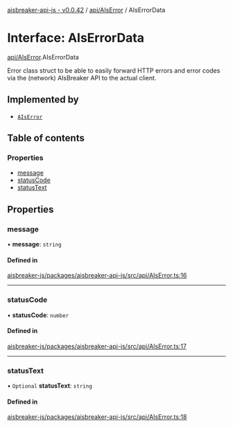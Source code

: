 [aisbreaker-api-js - v0.0.42](../README.md) / [api/AIsError](../modules/api_AIsError.md) / AIsErrorData

# Interface: AIsErrorData

[api/AIsError](../modules/api_AIsError.md).AIsErrorData

Error class struct to be able to easily forward HTTP errors and error codes
via the (network) AIsBreaker API to the actual client.

## Implemented by

- [`AIsError`](../classes/api_AIsError.AIsError.md)

## Table of contents

### Properties

- [message](api_AIsError.AIsErrorData.md#message)
- [statusCode](api_AIsError.AIsErrorData.md#statuscode)
- [statusText](api_AIsError.AIsErrorData.md#statustext)

## Properties

### message

• **message**: `string`

#### Defined in

[aisbreaker-js/packages/aisbreaker-api-js/src/api/AIsError.ts:16](https://github.com/aisbreaker/aisbreaker-js/blob/develop/packages/aisbreaker-api-js/src/api/AIsError.ts#L16)

___

### statusCode

• **statusCode**: `number`

#### Defined in

[aisbreaker-js/packages/aisbreaker-api-js/src/api/AIsError.ts:17](https://github.com/aisbreaker/aisbreaker-js/blob/develop/packages/aisbreaker-api-js/src/api/AIsError.ts#L17)

___

### statusText

• `Optional` **statusText**: `string`

#### Defined in

[aisbreaker-js/packages/aisbreaker-api-js/src/api/AIsError.ts:18](https://github.com/aisbreaker/aisbreaker-js/blob/develop/packages/aisbreaker-api-js/src/api/AIsError.ts#L18)

